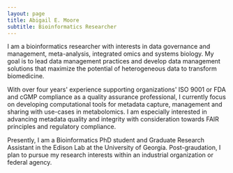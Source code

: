 ```yaml
---
layout: page
title: Abigail E. Moore
subtitle: Bioinformatics Researcher
---
```


I am a bioinformatics researcher with interests in data governance and management, meta-analysis, integrated omics and systems biology. My goal is to lead data management practices and develop data management solutions that maximize the potential of heterogeneous data to transform biomedicine. 

With over four years' experience supporting organizations' ISO 9001 or FDA and cGMP compliance as a quality assurance professional, I currently focus on developing computational tools for metadata capture, management and sharing with use-cases in metabolomics. I am especially interested in advancing metadata quality and integrity with consideration towards FAIR principles and regulatory compliance. 

Presently, I am a Bioinformatics PhD student and Graduate Research Assistant in the Edison Lab at the University of Georgia. Post-graudation, I plan to pursue my research interests within an industrial organization or federal agency. 
